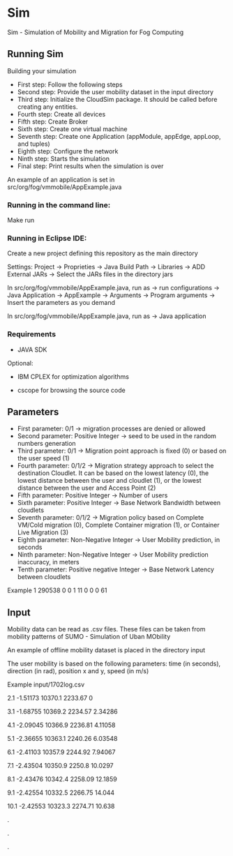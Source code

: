 # Sim
Sim - Simulation of Mobility and Migration for Fog Computing



## Running Sim

Building your simulation
*  First step: Follow the following steps
*  Second step: Provide the user mobility dataset in the input directory
*  Third step: Initialize the CloudSim package. It should be called before creating any entities.
*  Fourth step: Create all devices
*  Fifth step: Create Broker
*  Sixth step: Create one virtual machine
*  Seventh step: Create one Application (appModule, appEdge, appLoop, and tuples)
*  Eighth step: Configure the network
*  Ninth step: Starts the simulation
*  Final step: Print results when the simulation is over

An example of an application is set in src/org/fog/vmmobile/AppExample.java

### Running in the command line:
Make run

### Running in Eclipse IDE:
Create a new project defining this repository as the main directory

Settings: Project -> Proprieties -> Java Build Path -> Libraries -> ADD External JARs -> Select the JARs files in the directory jars

In src/org/fog/vmmobile/AppExample.java, run as -> run configurations -> Java Application -> AppExample -> Arguments -> Program arguments -> Insert the parameters as you demand

In src/org/fog/vmmobile/AppExample.java, run as -> Java application

### Requirements
* JAVA SDK

Optional:

* IBM CPLEX for optimization algorithms

* cscope for browsing the source code

## Parameters

*  First parameter: 0/1 -> migration processes are denied or allowed
*  Second parameter: Positive Integer -> seed to be used in the random numbers generation
*  Third parameter: 0/1 -> Migration point approach is fixed (0) or based on the user speed (1)
*  Fourth parameter: 0/1/2 -> Migration strategy approach to select the destination Cloudlet. It can be based on the lowest latency (0), the lowest distance between the user and cloudlet (1), or the lowest distance between the user and Access Point (2)
*  Fifth parameter: Positive Integer -> Number of users
*  Sixth parameter: Positive Integer -> Base Network Bandwidth between cloudlets
*  Seventh parameter: 0/1/2 -> Migration policy based on Complete VM/Cold migration (0), Complete Container migration (1), or Container Live Migration (3)
*  Eighth parameter: Non-Negative Integer -> User Mobility prediction, in seconds
*  Ninth parameter: Non-Negative Integer -> User Mobility prediction inaccuracy, in meters
*  Tenth parameter: Positive negative Integer -> Base Network Latency between cloudlets

Example
1 290538 0 0 1 11 0 0 0 61


## Input

Mobility data can be read as .csv files. These files can be taken from mobility patterns of SUMO - Simulation of Uban MObility

An example of offline mobility dataset is placed in the directory input

The user mobility is based on the following parameters: time (in seconds), direction (in rad), position x and y, speed (in m/s)

Example input/1702log.csv 

2.1    -1.51173    10370.1    2233.67    0

3.1    -1.68755    10369.2    2234.57    2.34286

4.1    -2.09045    10366.9    2236.81    4.11058

5.1    -2.36655    10363.1    2240.26    6.03548

6.1    -2.41103    10357.9    2244.92    7.94067

7.1    -2.43504    10350.9    2250.8    10.0297

8.1    -2.43476    10342.4    2258.09    12.1859

9.1    -2.42554    10332.5    2266.75    14.044

10.1    -2.42553    10323.3    2274.71    10.638

.

.

.



